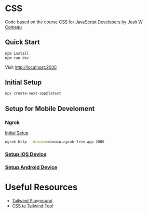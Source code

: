 # CSS

Code based on the course [CSS for JavaScript Developers](https://css-for-js.dev/) by [Josh W Comeau](https://twitter.com/JoshWComeau)

## Quick Start

```bash
npm install
npm run dev
```

Visit [http://localhost:2000](http://localhost:2000)

## Initial Setup

```bash
npx create-next-app@latest
```

## Setup for Mobile Develoment

### Ngrok

[Initial Setup](https://ngrok.com/docs/getting-started/)

```bash
ngrok http --domain=domain.ngrok-free.app 2000
```

### [Setup iOS Device](https://webkit.org/web-inspector/enabling-web-inspector/#ios-device)

### [Setup Android Device](https://developer.chrome.com/docs/devtools/remote-debugging/)

# Useful Resources

-  [Tailwind Playground](https://play.tailwindcss.com/)
-  [CSS to Tailwind Tool](https://transform.tools/css-to-tailwind)
